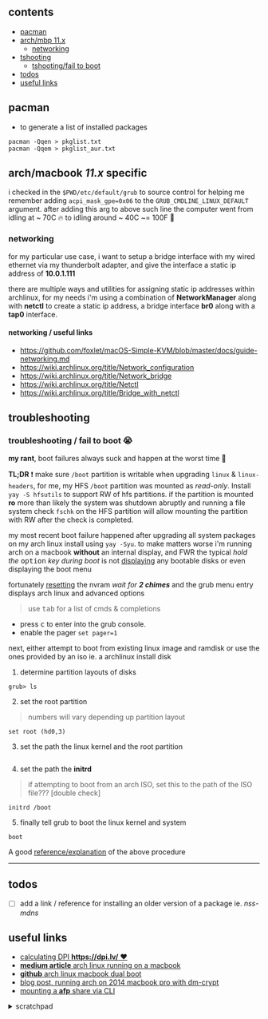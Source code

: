 
## contents

<a name="contents"></a>

- [pacman](#pacman)
- [arch/mbp 11.x](#arch-on-macbook)
  - [networking](#networking)
- [tshooting](#troubleshooting)
  - [tshooting/fail to boot](#tshoot-fail-to-boot)
- [todos](#todos)
- [useful links](#useful-links)


## pacman

<a name="pacman"></a>

- to generate a list of installed packages

```shell
pacman -Qqen > pkglist.txt
pacman -Qqem > pkglist_aur.txt
```

## arch/macbook _11.x_ specific

<a name="arch-on-macbook"></a>

i checked in the `$PWD/etc/default/grub` to source control for helping me remember adding `acpi_mask_gpe=0x06` to the `GRUB_CMDLINE_LINUX_DEFAULT` argument. after adding this arg to above such line the computer went from idling at ~ 70C 🔥 to idling around ~ 40C ~= 100F 🥶

### networking

<a name="networking"></a>

for my particular use case, i want to setup a bridge interface with my wired ethernet via my thunderbolt adapter, and give the interface a static ip address of **10.0.1.111**

there are multiple ways and utilities for assigning static ip addresses within archlinux, for my needs i'm using a combination of **NetworkManager** along with **netctl** to create a static ip address, a bridge interface **br0** along with a **tap0** interface.

#### networking / useful links

- https://github.com/foxlet/macOS-Simple-KVM/blob/master/docs/guide-networking.md
- https://wiki.archlinux.org/title/Network_configuration
- https://wiki.archlinux.org/title/Network_bridge
- https://wiki.archlinux.org/title/Netctl
- https://wiki.archlinux.org/title/Bridge_with_netctl

## troubleshooting

<a name="troubleshooting"></a>

### troubleshooting / fail to boot 😭

<a name="tshoot-fail-to-boot"></a>

**my rant**, boot failures always suck and happen at the worst time 🤦

**TL;DR** ❗️ make sure `/boot` partition is writable when upgrading `linux` & `linux-headers`, for me, my HFS `/boot` partition was mounted as _read-only_. Install `yay -S hfsutils` to support RW of hfs partitions. if the partition is mounted **ro** more than likely the system was shutdown abruptly and running a file system check `fschk` on the HFS partition will allow mounting the partition with RW after the check is completed.

my most recent boot failure happened after upgrading all system packages on my arch linux install using `yay -Syu`. to make matters worse i'm running arch on a macbook **without** an internal display, and FWR the typical _hold the_ <kbd>option</kbd> _key during boot_ is not [displaying][ul1] any bootable disks or even displaying the boot menu

fortunately [resetting][ul2] the nvram _wait for **2 chimes**_ and the grub menu entry displays arch linux and advanced options

> use <kbd>tab</kbd> for a list of cmds & completions

- press <kbd>c</kbd> to enter into the grub console.
- enable the pager `set pager=1`

next, either attempt to boot from existing linux image and ramdisk or use the ones provided by an iso ie. a archlinux install disk

1. determine partition layouts of disks

```
grub> ls
```

2. set the root partition

> numbers will vary depending up partition layout

```
set root (hd0,3)
```

3. set the path the linux kernel and the root partition

```

```

4. set the path the **initrd**

> if attempting to boot from an arch ISO, set this to the path of the ISO file??? [double check]

```
initrd /boot
```

5. finally tell grub to boot the linux kernel and system

```
boot
```

A good [reference/explanation][ul3] of the above procedure

---

[ul1]: <https://support.apple.com/guide/mac-help/change-your-mac-startup-disk-mchlp1034/mac>
[ul2]: <https://support.apple.com/en-us/HT204063>
[ul3]: <https://www.ubuntubuzz.com/2016/03/booting-gnulinux-manually-with-grub-prompt.html>

## todos

<a name="todos"></a>

- [ ] add a link / reference for installing an older version of a package ie. _nss-mdns_

## useful links

<a name="useful-links"></a>

- [calculating DPI **https://dpi.lv/** ❤][ul8]
- [**medium article** arch linux running on a macbook][ul4]
- [**github** arch linux macbook dual boot][ul5]
- [blog post, running arch on 2014 macbook pro with dm-crypt][ul6]
- [mounting a **afp** share via CLI][ul7]


[ul4]: <https://medium.com/@philpl/arch-linux-running-on-my-macbook-2ea525ebefe3>
[ul5]: <https://github.com/s0344/ArchLinux_MacOS_Dualboot#22>
[ul6]: <https://loicpefferkorn.net/2015/01/arch-linux-on-macbook-pro-retina-2014-with-dm-crypt-lvm-and-suspend-to-disk/>
[ul7]: <https://stackoverflow.org/wiki/Mount_an_AFP_share_from_Linux>
[ul8]: <https://dpi.lv/>
[ul9]: <https://github.com/foxlet/macOS-Simple-KVM/blob/master/docs/guide-networking.md>
[ul10]: <https://www.linuxquestions.org/questions/linux-virtualization-and-cloud-90/virsh-failed-to-start-network-default-4175672429/>
[ul11]: <https://bbs.archlinux.org/viewtopic.php?id=247377>

<details>

<summary>scratchpad</summary>

## experimenting with libvirt/libvirtd

- with my current arch linux install there is no `/etc/network/interfaces` file.

- archlinux does not use the above mentioned file, as that is a _debianism_, network manager can used used to setup a bridge with tun/tap [learn more][ul9]

- while experimenting with libvirtd to manage vms, when using `systemctl` to status libvirtd, the following error msg appeared
  `libvirtd cannot check dnsmasq binary /usr/bin/dnsmasq: no such file or directory`
  install dnsmasq

- next error, `cannot find 'dmidecode' in path: no such file or directory`
- setup **pollkit**, install **dmidecode**, no fiddlig with a pollkit agent so far.

- next error, upon launching `virt-manager`

  ```
  virt-manager unable to connect to libvrit qemu:///system authentication unavailable
  ```

  **answer**, add $USER launching `virt-manager` to the `libvirt` user group

- next error, 

  ```
  virt-manager error starting domain: requested operation is not valid: network 'default' is not active
  ```

  **answer**, the **default** network has to be defined using an XML file [learn more][ul10]

  ```shell
  sudo virsh net-define /etc/libvirt/qemu/networks/default.xml
  sudo virsh net-autostart default
  sudo virsh net-start default
  sudo virsh net-list --all
  ```

- next error, [useful link **bbs.archlinuxr.og**][ul11]

  ```
  error starting domain: cannot access storage file as uid gid permission denied
  ```

  **answer**, edit `/etc/libvirt/qemu.conf`

</details>
